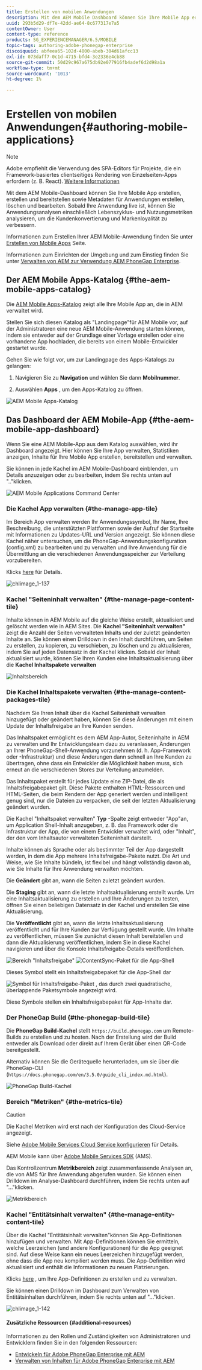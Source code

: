 ```yaml
---
title: Erstellen von mobilen Anwendungen
description: Mit dem AEM Mobile Dashboard können Sie Ihre Mobile App erstellen, erstellen und bereitstellen sowie Metadaten für Anwendungen erstellen, löschen und bearbeiten. Auf dieser Seite erfahren Sie mehr.
uuid: 293b5d29-df7e-42dd-ae64-8c677317e7a5
contentOwner: User
content-type: reference
products: SG_EXPERIENCEMANAGER/6.5/MOBILE
topic-tags: authoring-adobe-phonegap-enterprise
discoiquuid: abfeea65-102d-4800-abeb-304d61afcc13
exl-id: 073daff7-0c1d-4715-bfd4-3e2336e4cb88
source-git-commit: 50d29c967a675db92e077916fb4adef6d2d98a1a
workflow-type: tm+mt
source-wordcount: '1013'
ht-degree: 1%

---
```


# Erstellen von mobilen Anwendungen{#authoring-mobile-applications}

>[!NOTE]
>
>Adobe empfiehlt die Verwendung des SPA-Editors für Projekte, die ein Framework-basiertes clientseitiges Rendering von Einzelseiten-Apps erfordern (z. B. React). [Weitere Informationen](/help/sites-developing/spa-overview.md)

Mit dem AEM Mobile-Dashboard können Sie Ihre Mobile App erstellen, erstellen und bereitstellen sowie Metadaten für Anwendungen erstellen, löschen und bearbeiten. Sobald Ihre Anwendung live ist, können Sie Anwendungsanalysen einschließlich Lebenszyklus- und Nutzungsmetriken analysieren, um die Kundenkonvertierung und Markenloyalität zu verbessern.

Informationen zum Erstellen Ihrer AEM Mobile-Anwendung finden Sie unter [Erstellen von Mobile Apps](/help/mobile/building-app-mobile-phonegap.md) Seite.

Informationen zum Einrichten der Umgebung und zum Einstieg finden Sie unter [Verwalten von AEM zur Verwendung AEM PhoneGap Enterprise](/help/mobile/administer-phonegap.md).

## Der AEM Mobile Apps-Katalog {#the-aem-mobile-apps-catalog}

Die [AEM Mobile Apps-Katalog](http://localhost:4502/aem/apps.html/content/phonegap) zeigt alle Ihre Mobile App an, die in AEM verwaltet wird.

Stellen Sie sich diesen Katalog als &quot;Landingpage&quot;für AEM Mobile vor, auf der Administratoren eine neue AEM Mobile-Anwendung starten können, indem sie entweder auf der Grundlage einer Vorlage erstellen oder eine vorhandene App hochladen, die bereits von einem Mobile-Entwickler gestartet wurde.

Gehen Sie wie folgt vor, um zur Landingpage des Apps-Katalogs zu gelangen:

1. Navigieren Sie zu **Navigation** und wählen Sie dann **Mobilnummer**.

1. Auswählen **Apps** , um den Apps-Katalog zu öffnen.

![AEM Mobile Apps-Katalog](assets/chlimage_1-135.png)

## Das Dashboard der AEM Mobile-App {#the-aem-mobile-app-dashboard}

Wenn Sie eine AEM Mobile-App aus dem Katalog auswählen, wird ihr Dashboard angezeigt. Hier können Sie Ihre App verwalten, Statistiken anzeigen, Inhalte für Ihre Mobile App erstellen, bereitstellen und verwalten.

Sie können in jede Kachel im AEM Mobile-Dashboard einblenden, um Details anzuzeigen oder zu bearbeiten, indem Sie rechts unten auf &quot;..&quot;klicken.

![AEM Mobile Applications Command Center](assets/chlimage_1-136.png)

### Die Kachel App verwalten {#the-manage-app-tile}

Im Bereich App verwalten werden Ihr Anwendungssymbol, Ihr Name, Ihre Beschreibung, die unterstützten Plattformen sowie der Aufruf der Startseite mit Informationen zu Updates-URL und Version angezeigt. Sie können diese Kachel näher untersuchen, um die PhoneGap-Anwendungskonfiguration (config.xml) zu bearbeiten und zu verwalten und Ihre Anwendung für die Übermittlung an die verschiedenen Anwendungsspeicher zur Verteilung vorzubereiten.

Klicks [here](/help/mobile/phonegap-app-details-tile.md) für Details.

![chlimage_1-137](assets/chlimage_1-137.png)

### Kachel &quot;Seiteninhalt verwalten&quot; {#the-manage-page-content-tile}

Inhalte können in AEM Mobile auf die gleiche Weise erstellt, aktualisiert und gelöscht werden wie in AEM Sites. Die **Kachel &quot;Seiteninhalt verwalten&quot;** zeigt die Anzahl der Seiten verwalteten Inhalts und der zuletzt geänderten Inhalte an. Sie können einen Drilldown in den Inhalt durchführen, um Seiten zu erstellen, zu kopieren, zu verschieben, zu löschen und zu aktualisieren, indem Sie auf jeden Datensatz in der Kachel klicken. Sobald der Inhalt aktualisiert wurde, können Sie Ihren Kunden eine Inhaltsaktualisierung über die **Kachel Inhaltspakete verwalten**

![Inhaltsbereich](assets/chlimage_1-138.png)

### Die Kachel Inhaltspakete verwalten {#the-manage-content-packages-tile}

Nachdem Sie Ihren Inhalt über die Kachel Seiteninhalt verwalten hinzugefügt oder geändert haben, können Sie diese Änderungen mit einem Update der Inhaltsfreigabe an Ihre Kunden senden.

Das Inhaltspaket ermöglicht es dem AEM App-Autor, Seiteninhalte in AEM zu verwalten und Ihr Entwicklungsteam dazu zu veranlassen, Änderungen an Ihrer PhoneGap-Shell-Anwendung vorzunehmen (d. h. App-Framework oder -Infrastruktur) und diese Änderungen dann schnell an Ihre Kunden zu übertragen, ohne dass ein Entwickler die Möglichkeit haben muss, sich erneut an die verschiedenen Stores zur Verteilung anzumelden.

Das Inhaltspaket erstellt für jedes Update eine ZIP-Datei, die als Inhaltsfreigabepaket gilt. Diese Pakete enthalten HTML-Ressourcen und HTML-Seiten, die beim Rendern der App generiert werden und intelligent genug sind, nur die Dateien zu verpacken, die seit der letzten Aktualisierung geändert wurden.

Die Kachel &quot;Inhaltspaket verwalten&quot; **Typ** -Spalte zeigt entweder &quot;App&quot;an, um Application Shell-Inhalt anzugeben, z. B. das Framework oder die Infrastruktur der App, die von einem Entwickler verwaltet wird, oder &quot;Inhalt&quot;, der den vom Inhaltsautor verwalteten Seiteninhalt darstellt.

Inhalte können als Sprache oder als bestimmter Teil der App dargestellt werden, in dem die App mehrere Inhaltsfreigabe-Pakete nutzt. Die Art und Weise, wie Sie Inhalte bündeln, ist flexibel und hängt vollständig davon ab, wie Sie Inhalte für Ihre Anwendung verwalten möchten.

Die **Geändert** gibt an, wann die Seiten zuletzt geändert wurden.

Die **Staging** gibt an, wann die letzte Inhaltsaktualisierung erstellt wurde. Um eine Inhaltsaktualisierung zu erstellen und Ihre Änderungen zu testen, öffnen Sie einen beliebigen Datensatz in der Kachel und erstellen Sie eine Aktualisierung.

Die **Veröffentlicht** gibt an, wann die letzte Inhaltsaktualisierung veröffentlicht und für Ihre Kunden zur Verfügung gestellt wurde. Um Inhalte zu veröffentlichen, müssen Sie zunächst diesen Inhalt bereitstellen und dann die Aktualisierung veröffentlichen, indem Sie in diese Kachel navigieren und über die Konsole Inhaltsfreigabe-Details veröffentlichen.

![Bereich &quot;Inhaltsfreigabe&quot;](assets/chlimage_1-139.png) ![ContentSync-Paket für die App-Shell](do-not-localize/chlimage_1-5.png)

Dieses Symbol stellt ein Inhaltsfreigabepaket für die App-Shell dar

![Symbol für Inhaltsfreigabe-Paket , das durch zwei quadratische, überlappende Paketsymbole angezeigt wird.](do-not-localize/chlimage_1-6.png)

Diese Symbole stellen ein Inhaltsfreigabepaket für App-Inhalte dar.

### Der PhoneGap Build {#the-phonegap-build-tile}

Die **PhoneGap Build-Kachel** stellt `https://build.phonegap.com` um Remote-Builds zu erstellen und zu hosten. Nach der Erstellung wird der Build entweder als Download oder direkt auf Ihrem Gerät über einen QR-Code bereitgestellt.

Alternativ können Sie die Gerätequelle herunterladen, um sie über die PhoneGap-CLI (`https://docs.phonegap.com/en/3.5.0/guide_cli_index.md.html`).

![PhoneGap Build-Kachel](assets/chlimage_1-140.png)

### Bereich &quot;Metriken&quot; {#the-metrics-tile}

>[!CAUTION]
>
>Die Kachel Metriken wird erst nach der Konfiguration des Cloud-Service angezeigt.
>
>Siehe [Adobe Mobile Services Cloud Service konfigurieren](/help/mobile/configure-adobe-mobile-cloud-service.md) für Details.

AEM Mobile kann über [Adobe Mobile Services SDK](https://experienceleague.adobe.com/docs/mobile.html?lang=en) (AMS).

Das Kontrollzentrum **Metrikbereich** zeigt zusammenfassende Analysen an, die von AMS für Ihre Anwendung abgerufen wurden. Sie können einen Drilldown im Analyse-Dashboard durchführen, indem Sie rechts unten auf &quot;...&quot;klicken.

![Metrikbereich](assets/chlimage_1-141.png)

### Kachel &quot;Entitätsinhalt verwalten&quot; {#the-manage-entity-content-tile}

Über die Kachel &quot;Entitätsinhalt verwalten&quot;können Sie App-Definitionen hinzufügen und verwalten. Mit App-Definitionen können Sie ermitteln, welche Leerzeichen (und andere Konfigurationen) für die App geeignet sind. Auf diese Weise kann ein neues Leerzeichen hinzugefügt werden, ohne dass die App neu kompiliert werden muss. Die App-Definition wird aktualisiert und enthält die Informationen zu neuen Platzierungen.

Klicks [here](/help/mobile/phonegap-app-definitions.md) , um Ihre App-Definitionen zu erstellen und zu verwalten.

Sie können einen Drilldown im Dashboard zum Verwalten von Entitätsinhalten durchführen, indem Sie rechts unten auf &quot;...&quot;klicken.

![chlimage_1-142](assets/chlimage_1-142.png)

#### Zusätzliche Ressourcen {#additional-resources}

Informationen zu den Rollen und Zuständigkeiten von Administratoren und Entwicklern finden Sie in den folgenden Ressourcen:

* [Entwickeln für Adobe PhoneGap Enterprise mit AEM](/help/mobile/developing-in-phonegap.md)
* [Verwalten von Inhalten für Adobe PhoneGap Enterprise mit AEM](/help/mobile/administer-phonegap.md)
